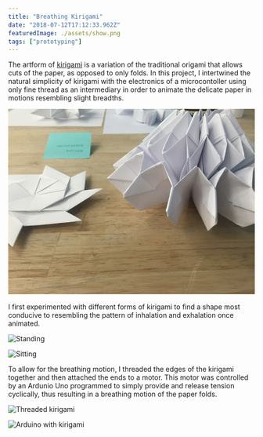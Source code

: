 ```yaml
---
title: "Breathing Kirigami"
date: "2018-07-12T17:12:33.962Z"
featuredImage: ./assets/show.png
tags: ["prototyping"]
---
```


The artform of <a href="https://en.wikipedia.org/wiki/Kirigami" target="_blank" class="atomic">kirigami</a> is a variation of the traditional origami that allows cuts of the paper, as opposed to only folds. In this project, I intertwined the natural simplicity of kirigami with the electronics of a microcontoller using only fine thread as an intermediary in order to animate the delicate paper in motions resembling slight breadths.

![Kirigami](./assets/show.png)

I first experimented with different forms of kirigami to find a shape most conducive to resembling the pattern of inhalation and exhalation once animated.

![Standing](./assets/octo.png)

![Sitting](./assets/penta.png)

To allow for the breathing motion, I threaded the edges of the kirigami together and then attached the ends to a motor. This motor was controlled by an Ardunio Uno programmed to simply provide and release tension cyclically, thus resulting in a breathing motion of the paper folds.

![Threaded kirigami](./assets/thread.png)

![Arduino with kirigami](./assets/origami.png)

